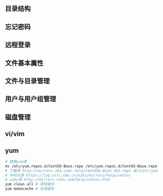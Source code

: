 ## 目录结构
## 忘记密码
## 远程登录
## 文件基本属性
## 文件与目录管理
## 用户与用户组管理
## 磁盘管理
## vi/vim
## yum
```bash
# 替换yum源
mv /etc/yum.repos.d/CentOS-Base.repo /etc/yum.repos.d/CentOS-Base.repo.backup
# 下载源 http://mirrors.163.com/.help/CentOS6-Base-163.repo 放入/etc/yum.repos.d
# 中科大源 https://lug.ustc.edu.cn/wiki/mirrors/help/centos
# sohu源 http://mirrors.sohu.com/help/centos.html
yum clean all # 清除缓存
yum makecache # 生成缓存
```